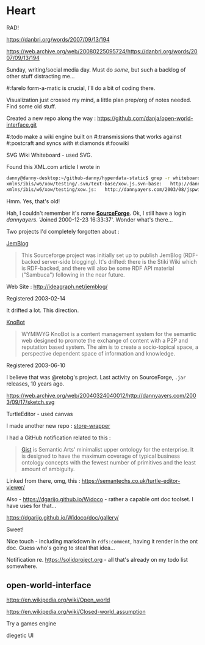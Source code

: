 # Heart

RAD!

https://danbri.org/words/2007/09/13/194

https://web.archive.org/web/20080225095724/https://danbri.org/words/2007/09/13/194

Sunday, writing/social media day. Must do *some*, but such a backlog of other stuff distracting me...

#:farelo form-a-matic is crucial, I'll do a bit of coding there.

Visualization just crossed my mind, a little plan prep/org of notes needed. Find some old stuff.

Created a new repo along the way : https://github.com/danja/open-world-interface.git

#:todo make a wiki engine built on #:transmissions that works against #:postcraft and syncs with #:diamonds #:foowiki

SVG Wiki Whiteboard - used SVG.

Found this XML.com article I wrote in

```sh
danny@danny-desktop:~/github-danny/hyperdata-static$ grep -r whiteboard
xmlns/ibis/w6/xow/testing/.svn/text-base/xow.js.svn-base:   http://dannyayers.com/2003/08/jspwiki/whiteboard.htm
xmlns/ibis/w6/xow/testing/xow.js:   http://dannyayers.com/2003/08/jspwiki/whiteboard.htm
```
Hmm. Yes, that's old!

Hah, I couldn't remember it's name **[SourceForge](https://sourceforge.net)**. Ok, I still have a login *dannyayers*. 'Joined 2000-12-23 16:33:37'.
Wonder what's there...  

Two projects I'd completely forgotten about :

[JemBlog](https://sourceforge.net/projects/jemblog/)
> This Sourceforge project was initially set up to publish JemBlog (RDF-backed server-side blogging). It's drifted: there is the Stiki Wiki which is RDF-backed, and there will also be some RDF API material ("Sambuca") following in the near future.

Web Site : http://ideagraph.net/jemblog/

Registered 2003-02-14

It drifted a lot. This direction.

[KnoBot](https://sourceforge.net/projects/knobot/)
> WYMIWYG KnoBot is a content management system for the semantic web designed to promote the exchange of content with a P2P and reputation based system. The aim is to create a socio-topical space, a perspective dependent space of information and knowledge.

Registered 2003-06-10

I believe that was @retobg's project. Last activity on SourceForge, `.jar` releases, 10 years ago.

https://web.archive.org/web/20040324040012/http://dannyayers.com/2003/09/17/sketch.svg

TurtleEditor  - used canvas

I made another new repo : [store-wrapper](https://github.com/danja/store-wrapper.git)

I had a GitHub notification related to this :

> [Gist](https://github.com/semanticarts/gist) is Semantic Arts' minimalist upper ontology for the enterprise. It is designed to have the maximum coverage of typical business ontology concepts with the fewest number of primitives and the least amount of ambiguity.

Linked from there, omg, this : https://semantechs.co.uk/turtle-editor-viewer/

Also - https://dgarijo.github.io/Widoco - rather a capable ont doc toolset. I have uses for that...

https://dgarijo.github.io/Widoco/doc/gallery/

Sweet!

Nice touch - including markdown in `rdfs:comment`, having it render in the ont doc. Guess who's going to steal that idea...

Notification re. https://solidproject.org - all that's already on my todo list somewhere.

## open-world-interface

https://en.wikipedia.org/wiki/Open_world

https://en.wikipedia.org/wiki/Closed-world_assumption

Try a games engine

diegetic UI
